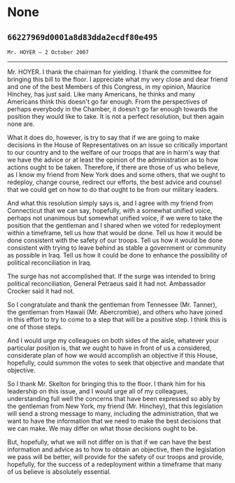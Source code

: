 # None
## `66227969d0001a8d83dda2ecdf80e495`
`Mr. HOYER — 2 October 2007`

---


Mr. HOYER. I thank the chairman for yielding. I thank the committee 
for bringing this bill to the floor. I appreciate what my very close 
and dear friend and one of the best Members of this Congress, in my 
opinion, Maurice Hinchey, has just said. Like many Americans, he thinks 
and many Americans think this doesn't go far enough. From the 
perspectives of perhaps everybody in the Chamber, it doesn't go far 
enough towards the position they would like to take. It is not a 
perfect resolution, but then again none are.

What it does do, however, is try to say that if we are going to make 
decisions in the House of Representatives on an issue so critically 
important to our country and to the welfare of our troops that are in 
harm's way that we have the advice or at least the opinion of the 
administration as to how actions ought to be taken. Therefore, if there 
are those of us who believe, as I know my friend from New York does and 
some others, that we ought to redeploy, change course, redirect our 
efforts, the best advice and counsel that we could get on how to do 
that ought to be from our military leaders.

And what this resolution simply says is, and I agree with my friend 
from Connecticut that we can say, hopefully, with a somewhat unified 
voice, perhaps not unanimous but somewhat unified voice, if we were to 
take the position that the gentleman and I shared when we voted for 
redeployment within a timeframe, tell us how that would be done. Tell 
us how it would be done consistent with the safety of our troops. Tell 
us how it would be done consistent with trying to leave behind as 
stable a government or community as possible in Iraq. Tell us how it 
could be done to enhance the possibility of political reconciliation in 
Iraq.

The surge has not accomplished that. If the surge was intended to 
bring political reconciliation, General Petraeus said it had not. 
Ambassador Crocker said it had not.

So I congratulate and thank the gentleman from Tennessee (Mr. 
Tanner), the gentleman from Hawaii (Mr. Abercrombie), and others who 
have joined in this effort to try to come to a step that will be a 
positive step. I think this is one of those steps.

And I would urge my colleagues on both sides of the aisle, whatever 
your particular position is, that we ought to have in front of us a 
considered, considerate plan of how we would accomplish an objective if 
this House, hopefully, could summon the votes to seek that objective 
and mandate that objective.

So I thank Mr. Skelton for bringing this to the floor. I thank him 
for his leadership on this issue, and I would urge all of my 
colleagues, understanding full well the concerns that have been 
expressed so ably by the gentleman from New York, my friend (Mr. 
Hinchey), that this legislation will send a strong message to many, 
including the administration, that we want to have the information that 
we need to make the best decisions that we can make. We may differ on 
what those decisions ought to be.

But, hopefully, what we will not differ on is that if we can have the 
best information and advice as to how to obtain an objective, then the 
legislation we pass will be better, will provide for the safety of our 
troops and provide, hopefully, for the success of a redeployment within 
a timeframe that many of us believe is absolutely essential.